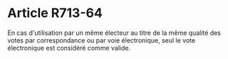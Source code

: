 # Article R713-64

En cas d'utilisation par un même électeur au titre de la même qualité des votes par correspondance ou par voie électronique, seul le vote électronique est considéré comme valide.